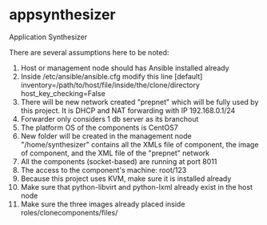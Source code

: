 # appsynthesizer
Application Synthesizer

There are several assumptions here to be noted:
1. Host or management node should has Ansible installed already
2. Inside /etc/ansible/ansible.cfg modify this line
   [default]
   inventory=/path/to/host/file/inside/the/clone/directory
   host_key_checking=False
3. There will be new network created "prepnet" which will be fully used by this project. It is DHCP and NAT forwarding with IP 192.168.0.1/24
4. Forwarder only considers 1 db server as its branchout
5. The platform OS of the components is CentOS7
6. New folder will be created in the management node "/home/synthesizer" contains all the XMLs file of component, the image of component, and the XML file of the "prepnet" network
7. All the components (socket-based) are running at port 8011
8. The access to the component's machine: root/123
9. Because this project uses KVM, make sure it is installed already
10. Make sure that python-libvirt and python-lxml already exist in the host node
11. Make sure the three images already placed inside roles/clonecomponents/files/
